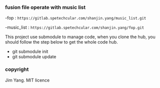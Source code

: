 ### fusion file operate with music list

-fop : `https://gitlab.spetechcular.com/shanjin.yang/music_list.git`

-music_list : `https://gitlab.spetechcular.com/shanjin.yang/fop.git`

This project use submodule to manage code, when you clone the hub,
you should follow the step below to get the whole code hub.

- git submodule init
- git submodule update

### copyright
Jim Yang. MIT licence
